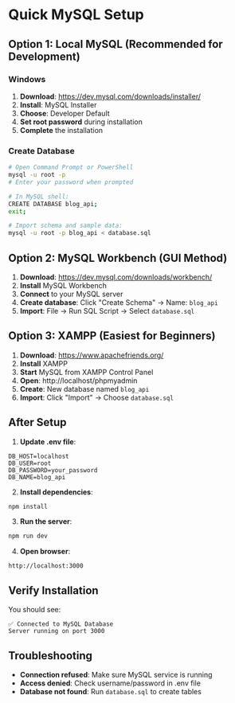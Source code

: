 # Quick MySQL Setup

## Option 1: Local MySQL (Recommended for Development)

### Windows
1. **Download**: https://dev.mysql.com/downloads/installer/
2. **Install**: MySQL Installer
3. **Choose**: Developer Default
4. **Set root password** during installation
5. **Complete** the installation

### Create Database
```bash
# Open Command Prompt or PowerShell
mysql -u root -p
# Enter your password when prompted

# In MySQL shell:
CREATE DATABASE blog_api;
exit;

# Import schema and sample data:
mysql -u root -p blog_api < database.sql
```

## Option 2: MySQL Workbench (GUI Method)

1. **Download**: https://dev.mysql.com/downloads/workbench/
2. **Install** MySQL Workbench
3. **Connect** to your MySQL server
4. **Create database**: Click "Create Schema" → Name: `blog_api`
5. **Import**: File → Run SQL Script → Select `database.sql`

## Option 3: XAMPP (Easiest for Beginners)

1. **Download**: https://www.apachefriends.org/
2. **Install** XAMPP
3. **Start** MySQL from XAMPP Control Panel
4. **Open**: http://localhost/phpmyadmin
5. **Create**: New database named `blog_api`
6. **Import**: Click "Import" → Choose `database.sql`

## After Setup

1. **Update .env file**:
```env
DB_HOST=localhost
DB_USER=root
DB_PASSWORD=your_password
DB_NAME=blog_api
```

2. **Install dependencies**:
```bash
npm install
```

3. **Run the server**:
```bash
npm run dev
```

4. **Open browser**:
```
http://localhost:3000
```

## Verify Installation

You should see:
```
✅ Connected to MySQL Database
Server running on port 3000
```

## Troubleshooting

- **Connection refused**: Make sure MySQL service is running
- **Access denied**: Check username/password in .env file
- **Database not found**: Run `database.sql` to create tables

